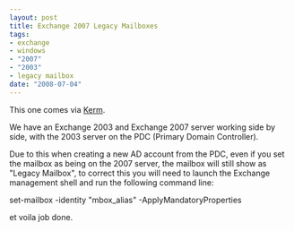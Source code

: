 ```yaml
--- 
layout: post
title: Exchange 2007 Legacy Mailboxes
tags: 
- exchange
- windows
- "2007"
- "2003"
- legacy mailbox
date: "2008-07-04"
---
```

This one comes via <a href="http://www.absolutech.co.uk/">Kerm</a>.

We have an Exchange 2003 and Exchange 2007 server working side by side, with the 2003 server on the PDC (Primary Domain Controller).

Due to this when creating a new AD account from the PDC, even if you set the mailbox as being on the  2007 server, the mailbox will still show as "Legacy Mailbox", to correct this you will need to launch the Exchange management shell and run the following command line: 

set-mailbox -identity "mbox_alias" -ApplyMandatoryProperties

et voila job done.
